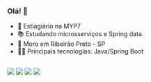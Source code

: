 ### Olá! 👋


- 💼 Estiagiário na MYP7
- 📚 Estudando microsserviços e Spring data.
- 📌 Moro em Ribeirão Preto - SP
- 👨‍💻 Principais tecnologias: Java/Spring Boot
##  
 

<div>
 <a href="https://instagram.com/og.enzo7" target="_blank"><img src="https://img.shields.io/badge/-Instagram-%23E4405F?style=for-the-badge&logo=instagram&logoColor=white" target="_blank"></a>
  <a href = "mailto:enzolima527@gmail.com"><img src="https://img.shields.io/badge/-Gmail-%23333?style=for-the-badge&logo=gmail&logoColor=white" target="_blank"></a>
 <a href= "https://enzogl7.github.io/portfolio/"><img src="https://img.shields.io/badge/website-000000?style=for-the-badge&logo=About.me&logoColor=white"></a>
 <a href=linkedin.com/in/enzo-lima7/><img src="https://img.shields.io/badge/LinkedIn-0077B5?style=for-the-badge&logo=linkedin&logoColor=whit"></a>
</div>
